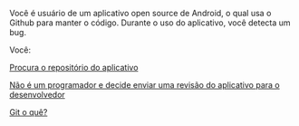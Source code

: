Você é usuário de um aplicativo open source de Android, o qual usa o Github para manter o código. Durante o uso do
aplicativo, você detecta um bug.

Você:

[Procura o repositório do aplicativo](colabora/colaborar.md)

[Não é um programador e decide enviar uma revisão do aplicativo para o desenvolvedor](revisa/revisar.md)

[Git o quê?](git/oque.md)
